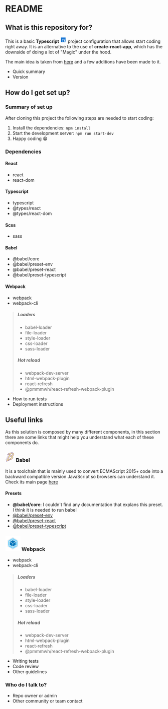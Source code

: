 # README
## What is this repository for?

This is a basic **Typescript** <img src="public/images/icons8-typescript-20.png"/> project configuration that allows start coding right away. It is an alternative to the use of **create-react-app**, which has the downside of doing a lot of "Magic" under the hood.

The main idea is taken from [here](https://dev.to/riddhiagrawal001/create-react-app-without-create-react-app-typescript-5ea2) and a few additions have been made to it.

* Quick summary
* Version

## How do I get set up?

### Summary of set up

After cloning this project the following steps are needed to start coding:

1. Install the dependencies: ` npm install `
2. Start the development server: ` npm run start-dev ` 
3. Happy coding :grin:

### Dependencies
#### React
* react
* react-dom
#### Typescript
* typescript
* @types/react
* @types/react-dom
#### Scss
* sass
#### Babel
* @babel/core
* @babel/preset-env
* @babel/preset-react
* @babel/preset-typescript
#### Webpack
* webpack
* webpack-cli
> ##### Loaders
> * babel-loader
> * file-loader
> * style-loader
> * css-loader
> * sass-loader
> ##### Hot reload
> * webpack-dev-server
> * html-webpack-plugin
> * react-refresh
> * @pmmmwh/react-refresh-webpack-plugin

* How to run tests
* Deployment instructions

## Useful links

As this solution is composed by many different components, in this section there are some links that might help you understand what each of these components do.

### <img src="public/images/icons8-babel-30.png"/> Babel
It is a toolchain that is mainly used to convert ECMAScript 2015+ code into a backward compatible version JavaScript so browsers can understand it.
Check its main page [here](https://babeljs.io/docs/en/index.html)

#### Presets
* **@babel/core**: I couldn't find any documentation that explans this preset. I think it is needed to run babel
* [@babel/preset-env](https://babeljs.io/docs/en/babel-preset-env)
* [@babel/preset-react](https://babeljs.io/docs/en/babel-preset-react)
* [@babel/preset-typescript](https://babeljs.io/docs/en/babel-preset-typescript)
### <img src="public/images/icons8-webpack-48.png"/> Webpack
* webpack
* webpack-cli
> ##### Loaders
> * babel-loader
> * file-loader
> * style-loader
> * css-loader
> * sass-loader
> ##### Hot reload
> * webpack-dev-server
> * html-webpack-plugin
> * react-refresh
> * @pmmmwh/react-refresh-webpack-plugin


* Writing tests
* Code review
* Other guidelines

### Who do I talk to? ###

* Repo owner or admin
* Other community or team contact